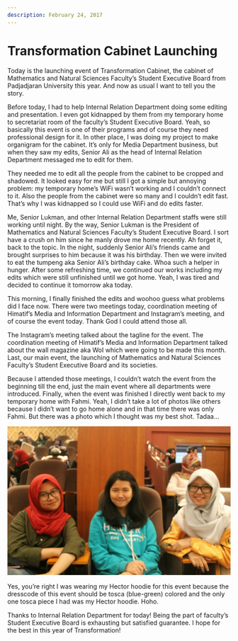 ```yaml
---
description: February 24, 2017
---
```


# Transformation Cabinet Launching

Today is the launching event of Transformation Cabinet, the cabinet of Mathematics and Natural Sciences Faculty’s Student Executive Board from Padjadjaran University this year. And now as usual I want to tell you the story.

Before today, I had to help Internal Relation Department doing some editing and presentation. I even got kidnapped by them from my temporary home to secretariat room of the faculty’s Student Executive Board. Yeah, so basically this event is one of their programs and of course they need professional design for it. In other place, I was doing my project to make organigram for the cabinet. It’s only for Media Department business, but when they saw my edits, Senior Ali as the head of Internal Relation Department messaged me to edit for them.

They needed me to edit all the people from the cabinet to be cropped and shadowed. It looked easy for me but still I got a simple but annoying problem: my temporary home’s WiFi wasn’t working and I couldn’t connect to it. Also the people from the cabinet were so many and I couldn’t edit fast. That’s why I was kidnapped so I could use WiFi and do edits faster.

Me, Senior Lukman, and other Internal Relation Department staffs were still working until night. By the way, Senior Lukman is the President of Mathematics and Natural Sciences Faculty’s Student Executive Board. I sort have a crush on him since he manly drove me home recently. Ah forget it, back to the topic. In the night, suddenly Senior Ali’s friends came and brought surprises to him because it was his birthday. Then we were invited to eat the tumpeng aka Senior Ali’s birthday cake. Whoa such a helper in hunger. After some refreshing time, we continued our works including my edits which were still unfinished until we got home. Yeah, I was tired and decided to continue it tomorrow aka today.

This morning, I finally finished the edits and woohoo guess what problems did I face now. There were two meetings today, coordination meeting of Himatif’s Media and Information Department and Instagram’s meeting, and of course the event today. Thank God I could attend those all.

The Instagram’s meeting talked about the tagline for the event. The coordination meeting of Himatif’s Media and Information Department talked about the wall magazine aka WoI which were going to be made this month. Last, our main event, the launching of Mathematics and Natural Sciences Faculty’s Student Executive Board and its societies.

Because I attended those meetings, I couldn’t watch the event from the beginning till the end, just the main event where all departments were introduced. Finally, when the event was finished I directly went back to my temporary home with Fahmi. Yeah, I didn’t take a lot of photos like others because I didn’t want to go home alone and in that time there was only Fahmi. But there was a photo which I thought was my best shot. Tadaa…

![](<../../.gitbook/assets/image (27).png>)

Yes, you’re right I was wearing my Hector hoodie for this event because the dresscode of this event should be tosca (blue-green) colored and the only one tosca piece I had was my Hector hoodie. Hoho.

Thanks to Internal Relation Department for today! Being the part of faculty’s Student Executive Board is exhausting but satisfied guarantee. I hope for the best in this year of Transformation!
